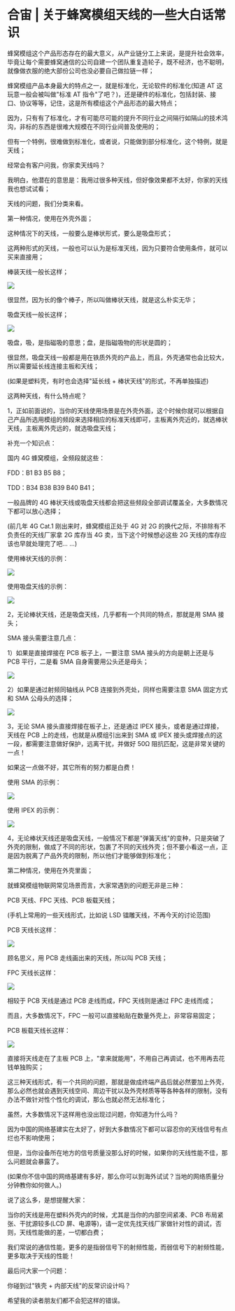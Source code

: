 # 合宙 | 关于蜂窝模组天线的一些大白话常识

蜂窝模组这个产品形态存在的最大意义，从产业链分工上来说，是提升社会效率，毕竟让每个需要蜂窝通信的公司自建一个团队重复造轮子，既不经济，也不聪明，就像做衣服的绝大部份公司也没必要自己做拉链一样；

蜂窝模组产品本身最大的特点之一，就是标准化，无论软件的标准化(知道 AT 这玩意一般会被叫做"标准 AT 指令"了吧？)，还是硬件的标准化，包括封装、接口、协议等等，记住，这是所有模组这个产品形态的最大特点；

因为，只有有了标准化，才有可能尽可能的提升不同行业之间隔行如隔山的技术鸿沟，非标的东西是很难大规模在不同行业间普及使用的；

但有一个特例，很难做到标准化，或者说，只能做到部分标准化，这个特例，就是天线；

经常会有客户问我，你家卖天线吗？

我明白，他潜在的意思是：我用过很多种天线，但好像效果都不太好，你家的天线我也想试试看；

天线的问题，我们分类来看。

第一种情况，使用在外壳外面；

这种情况下的天线，一般要么是棒状形式，要么是吸盘形式；

这两种形式的天线，一般也可以认为是标准天线，因为只要符合使用条件，就可以买来直接用；

棒装天线一般长这样；

![](image/QHbAbSqmcoKAsvxvD2wctahJnnf.png)

很显然，因为长的像个棒子，所以叫做棒状天线，就是这么朴实无华；

吸盘天线一般长这样；

![](image/AAQTb1XxDovc1QxZXHac7ei2nlf.png) 

吸盘，吸，是指磁吸的意思；盘，是指磁吸物的形状是圆的；

很显然，吸盘天线一般都是用在铁质外壳的产品上，而且，外壳通常也会比较大，所以需要延长线连接主板和天线；

(如果是塑料壳，有时也会选择"延长线 + 棒状天线"的形式，不再单独描述)

这两种天线，有什么特点呢？

1，正如前面说的，当你的天线使用场景是在外壳外面，这个时候你就可以根据自己产品所选用模组的频段来选择相应的标准天线即可，主板离外壳近的，就选棒状天线，主板离外壳远的，就选吸盘天线；

补充一个知识点：

国内 4G 蜂窝模组，全频段就这些：

FDD：B1 B3 B5 B8；

TDD：B34 B38 B39 B40 B41；

一般品牌的 4G 棒状天线或吸盘天线都会把这些频段全部调试覆盖全，大多数情况下都可以放心选择；

(前几年 4G Cat.1 刚出来时，蜂窝模组正处于 4G 对 2G 的换代之际，不排除有不负责任的天线厂家拿 2G 库存当 4G 卖，当下这个时候想必这些 2G 天线的库存应该也早就处理完了吧... ...)

使用棒状天线的示例：

![](image/QZ4nb0Ueko3S06x1SOkc9KcMnVg.png)

使用吸盘天线的示例：

![](image/RLPybHwZQoCG0jxbkLNcQ6Ornob.png)

2，无论棒状天线，还是吸盘天线，几乎都有一个共同的特点，那就是用 SMA 接头；

SMA 接头需要注意几点：

1）如果是直接焊接在 PCB 板子上，一要注意 SMA 接头的方向是朝上还是与 PCB 平行，二是看 SMA 自身需要用公头还是母头；

![](image/OEpHb2KjFo5fqjx4FP0clpB4nXd.png)

2）如果是通过射频同轴线从 PCB 连接到外壳处，同样也需要注意 SMA 固定方式和 SMA 公母头的选择；

![](image/IcpYbTpSvosmknxf38jcdiAinac.png)

3，无论 SMA 接头直接焊接在板子上，还是通过 IPEX 接头，或者是通过焊接，天线在 PCB 上的走线，也就是从模组引出来到 SMA 或 IPEX 接头或焊接点的这一段，都需要注意做好保护，远离干扰，并做好 50Ω 阻抗匹配，这是非常关键的一点！

如果这一点做不好，其它所有的努力都是白费！

使用 SMA 的示例：

![](image/ZPFXbaBU3oB1i0xTNukc8b5lntg.png)

使用 IPEX 的示例：

![](image/I6AkbSpcoo6L97xpNbPc2L8ynRb.png)

4，无论棒状天线还是吸盘天线，一般情况下都是"弹簧天线"的变种，只是突破了外壳的限制，做成了不同的形状，包裹了不同的天线外壳；但不要小看这一点，正是因为脱离了产品外壳的限制，所以他们才能够做到标准化；

第二种情况，使用在外壳里面；

就蜂窝模组物联网常见场景而言，大家常遇到的问题无非是三种：

PCB 天线、FPC 天线、PCB 板载天线；

(手机上常用的一些天线形式，比如说 LSD 镭雕天线，不再今天的讨论范围)

PCB 天线长这样：

![](image/OizMbxcXfoVMFzxWQxgcAbeanQc.png)

顾名思义，用 PCB 走线画出来的天线，所以叫 PCB 天线；

FPC 天线长这样：

![](image/YVPjbTg7UofoVMxbxE5cALpPnjb.png)

相较于 PCB 天线是通过 PCB 走线而成，FPC 天线则是通过 FPC 走线而成；

而且，大多数情况下，FPC 一般可以直接粘贴在数量外壳上，非常容易固定；

PCB 板载天线长这样：

![](image/V0bubbkvoobfNRx585dcaMDwn8e.png)

直接将天线走在了主板 PCB 上，"拿来就能用"，不用自己再调试，也不用再去花钱单独购买；

这三种天线形式，有一个共同的问题，那就是做成终端产品后就必然要加上外壳，那么必然也就会遇到天线空间、周边干扰以及外壳材质等等各种各样的限制，没有办法不做针对性个性化的调试，那么也就必然无法标准化；

虽然，大多数情况下这样用也没出现过问题，你知道为什么吗？

因为中国的网络基建实在太好了，好到大多数情况下都可以容忍你的天线信号有点烂也不影响使用；

但是，当你设备所在地方的信号质量没那么好的时候，如果你的天线性能不佳，那么问题就会暴露了。

(如果你不信中国的网络基建有多好，那么你可以到海外试试？当地的网络质量分分钟教你如何做人。)

说了这么多，是想提醒大家：

当你的天线是用在塑料外壳内的时候，尤其是当你的内部空间紧凑、PCB 布局紧张、干扰源较多(LCD 屏、电源等)，请一定优先找天线厂家做针对性的调试，否则，天线性能做的差，一切都白费；

我们常说的通信性能，更多的是指弱信号下的射频性能，而弱信号下的射频性能，更多取决于天线的性能！

最后问大家一个问题：

你碰到过"铁壳 + 内部天线"的反常识设计吗？

希望我的读者朋友们都不会犯这样的错误。
